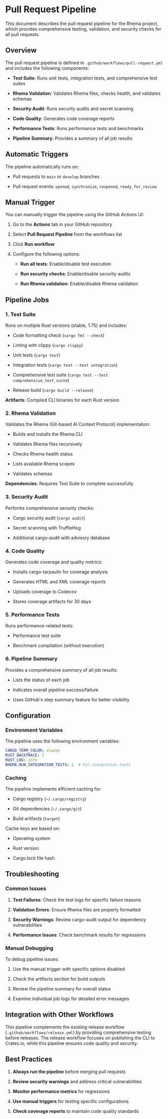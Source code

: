 # Pull Request Pipeline


This document describes the pull request pipeline for the Rhema project, which provides comprehensive testing, validation, and security checks for all pull requests.

## Overview


The pull request pipeline is defined in `.github/workflows/pull-request.yml` and includes the following components:

- **Test Suite**: Runs unit tests, integration tests, and comprehensive test suites

- **Rhema Validation**: Validates Rhema files, checks health, and validates schemas

- **Security Audit**: Runs security audits and secret scanning

- **Code Quality**: Generates code coverage reports

- **Performance Tests**: Runs performance tests and benchmarks

- **Pipeline Summary**: Provides a summary of all job results

## Automatic Triggers


The pipeline automatically runs on:

- Pull requests to `main` or `develop` branches

- Pull request events: `opened`, `synchronize`, `reopened`, `ready_for_review`

## Manual Trigger


You can manually trigger the pipeline using the GitHub Actions UI:

1. Go to the **Actions** tab in your GitHub repository

2. Select **Pull Request Pipeline** from the workflows list

3. Click **Run workflow**

4. Configure the following options:

   - **Run all tests**: Enable/disable test execution

   - **Run security checks**: Enable/disable security audits

   - **Run Rhema validation**: Enable/disable Rhema validation

## Pipeline Jobs


### 1. Test Suite


Runs on multiple Rust versions (stable, 1.75) and includes:

- Code formatting check (`cargo fmt --check`)

- Linting with clippy (`cargo clippy`)

- Unit tests (`cargo test`)

- Integration tests (`cargo test --test integration`)

- Comprehensive test suite (`cargo test --test comprehensive_test_suite`)

- Release build (`cargo build --release`)

**Artifacts**: Compiled CLI binaries for each Rust version

### 2. Rhema Validation


Validates the Rhema (Git-based AI Context Protocol) implementation:

- Builds and installs the Rhema CLI

- Validates Rhema files recursively

- Checks Rhema health status

- Lists available Rhema scopes

- Validates schemas

**Dependencies**: Requires Test Suite to complete successfully

### 3. Security Audit


Performs comprehensive security checks:

- Cargo security audit (`cargo audit`)

- Secret scanning with TruffleHog

- Additional cargo-audit with advisory database

### 4. Code Quality


Generates code coverage and quality metrics:

- Installs cargo-tarpaulin for coverage analysis

- Generates HTML and XML coverage reports

- Uploads coverage to Codecov

- Stores coverage artifacts for 30 days

### 5. Performance Tests


Runs performance-related tests:

- Performance test suite

- Benchmark compilation (without execution)

### 6. Pipeline Summary


Provides a comprehensive summary of all job results:

- Lists the status of each job

- Indicates overall pipeline success/failure

- Uses GitHub's step summary feature for better visibility

## Configuration


### Environment Variables


The pipeline uses the following environment variables:

```yaml
CARGO_TERM_COLOR: always
RUST_BACKTRACE: 1
RUST_LOG: info
RHEMA_RUN_INTEGRATION_TESTS: 1  # For integration tests
```

### Caching


The pipeline implements efficient caching for:

- Cargo registry (`~/.cargo/registry`)

- Git dependencies (`~/.cargo/git`)

- Build artifacts (`target`)

Cache keys are based on:

- Operating system

- Rust version

- Cargo.lock file hash

## Troubleshooting


### Common Issues


1. **Test Failures**: Check the test logs for specific failure reasons

2. **Validation Errors**: Ensure Rhema files are properly formatted

3. **Security Warnings**: Review cargo-audit output for dependency vulnerabilities

4. **Performance Issues**: Check benchmark results for regressions

### Manual Debugging


To debug pipeline issues:

1. Use the manual trigger with specific options disabled

2. Check the artifacts section for build outputs

3. Review the pipeline summary for overall status

4. Examine individual job logs for detailed error messages

## Integration with Other Workflows


This pipeline complements the existing release workflow (`.github/workflows/release.yml`) by providing comprehensive testing before releases. The release workflow focuses on publishing the CLI to Crates.io, while this pipeline ensures code quality and security.

## Best Practices


1. **Always run the pipeline** before merging pull requests

2. **Review security warnings** and address critical vulnerabilities

3. **Monitor performance metrics** for regressions

4. **Use manual triggers** for testing specific configurations

5. **Check coverage reports** to maintain code quality standards 